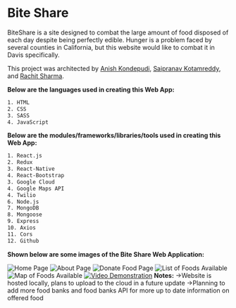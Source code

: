 ﻿# Bite Share

BiteShare is a site designed to combat the large amount of food disposed of each day despite being perfectly edible. Hunger is a problem faced by several counties in California, but this website would like to combat it in Davis specifically.

This project was architected by [Anish Kondepudi](https://github.com/anish-kondepudi), [Saipranav Kotamreddy](https://https://github.com/Saipranav-Kotamreddy), and [Rachit Sharma](https://github.com/RachitSharma2001).

__Below are the languages used in creating this Web App:__

```bash
1. HTML
2. CSS
3. SASS
4. JavaScript
```

__Below are the modules/frameworks/libraries/tools used in creating this Web App:__
```bash
1. React.js
2. Redux
3. React-Native
4. React-Bootstrap
3. Google Cloud
4. Google Maps API
4. Twilio
6. Node.js
7. MongoDB
8. Mongoose
9. Express
10. Axios
11. Cors
12. Github
```

__Shown below are some images of the Bite Share Web Application:__

![Home Page](https://media.discordapp.net/attachments/947189178532233239/965284189928833034/welcome.PNG?width=960&height=456)
![About Page](https://media.discordapp.net/attachments/947189178532233239/965286791408124025/Screen_Shot_2022-04-17_at_9.24.27_AM.png?width=504&height=468)
![Donate Food Page](https://media.discordapp.net/attachments/947189178532233239/965286767756464178/Screen_Shot_2022-04-17_at_9.24.49_AM.png?width=904&height=468)
![List of Foods Available](https://cdn.discordapp.com/attachments/947189178532233239/965287462517743626/Screen_Shot_2022-04-17_at_9.21.01_AM-min.png)
![Map of Foods Available](https://cdn.discordapp.com/attachments/947189178532233239/965286313077129306/Screen_Shot_2022-04-17_at_9.22.21_AM.png)
[![Video Demonstration](http://img.youtube.com/vi/aQEfC6S7FmI/0.jpg)](http://www.youtube.com/watch?v=aQEfC6S7FmI "Hack Davis 2022- Bite Share")
**Notes:**
->Website is hosted locally, plans to upload to the cloud in a future update
->Planning to add more food banks and food banks API for more up to date information on offered food


